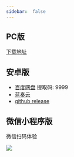 ```yaml
---
sidebar:  false
---
```


## PC版

[下载地址](/guide/pc/versions.html)

## 安卓版

- [百度网盘](https://pan.baidu.com/s/1l3Zst0w8jNrbMzXoRELjeg) 提取码: 9999
- [蓝奏云](https://uncle.lanzoui.com/i1tICq8dbkd)
- [github release](https://github.com/unclezs/uncle-novel-android/releases)

## 微信小程序版

微信扫码体验

<img src="https://cdn.unclezs.com///gh_b0ff5cf2030f_258.jpg"/>